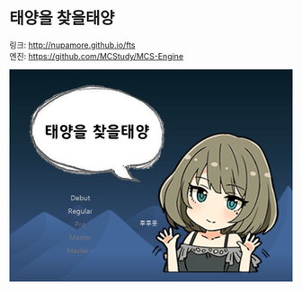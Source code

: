 ﻿# 태양을 찾을태양

링크: http://nupamore.github.io/fts  
엔진: https://github.com/MCStudy/MCS-Engine  

![thumb](img/thumb.png)  
